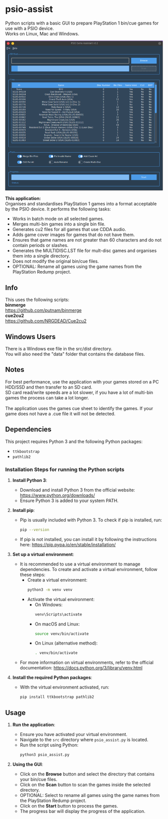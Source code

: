 # psio-assist
Python scripts with a basic GUI to prepare PlayStation 1 bin/cue games for use with a PSIO device.<br>
Works on Linux, Mac and Windows.<br>

![alt text](https://github.com/logi-26/psio-assist/blob/v0.2/image.png?raw=true)

**This application:**<br/>
Organises and standardises PlayStation 1 games into a format acceptable by the PSIO device. It performs the following tasks:<br/>

- Works in batch mode on all selected games.<br/>
- Merges multi-bin games into a single bin file.<br/>
- Generates cu2 files for all games that use CDDA audio.<br/>
- Adds game cover images for games that do not have them.<br/>
- Ensures that game names are not greater than 60 characters and do not contain periods or slashes.<br/>
- Generates the MULTIDISC.LST file for mult-disc games and organises them into a single directory.<br/>
- Does not modify the original bin/cue files.<br/>
- OPTIONAL: Rename all games using the game names from the PlayStation Redump project.<br/>

## Info
This uses the following scripts:<br/>
**binmerge**<br/>
https://github.com/putnam/binmerge<br/>
**cue2cu2**<br/>
https://github.com/NRGDEAD/Cue2cu2

## Windows Users
There is a Windows exe file in the src/dist directory.<br/>
You will also need the "data" folder that contains the database files.<br/>

## Notes
For best performance, use the application with your games stored on a PC HDD/SSD and then transfer to an SD card.<br/>
SD card read/write speeds are a lot slower, if you have a lot of multi-bin games the process can take a lot longer.<br/><br/>
The application uses the games cue sheet to identify the games. If your game does not have a .cue file it will not be detected.

## Dependencies
This project requires Python 3 and the following Python packages:
- `ttkbootstrap`
- `pathlib2`

### Installation Steps for running the Python scripts
1. **Install Python 3**:
   - Download and install Python 3 from the official website: https://www.python.org/downloads/
   - Ensure Python 3 is added to your system PATH.

2. **Install pip**:
   - Pip is usually included with Python 3. To check if pip is installed, run:
     ```bash
     pip --version
     ```
   - If pip is not installed, you can install it by following the instructions here: https://pip.pypa.io/en/stable/installation/

3. **Set up a virtual environment**:
   - It is recommended to use a virtual environment to manage dependencies. To create and activate a virtual environment, follow these steps:
     - Create a virtual environment:
       ```bash
       python3 -m venv venv
       ```
     - Activate the virtual environment:
       - On Windows:
         ```bash
         venv\Scripts\activate
         ```
       - On macOS and Linux:
         ```bash
         source venv/bin/activate
         ```
       - On Linux (alternative method):
         ```bash
         . venv/bin/activate
         ```
   - For more information on virtual environments, refer to the official documentation: https://docs.python.org/3/library/venv.html

4. **Install the required Python packages**:
   - With the virtual environment activated, run:
     ```bash
     pip install ttkbootstrap pathlib2
     ```

## Usage
1. **Run the application**:
   - Ensure you have activated your virtual environment.
   - Navigate to the `src` directory where `psio_assist.py` is located.
   - Run the script using Python:
     ```bash
     python3 psio_assist.py
     ```

2. **Using the GUI**:
   - Click on the **Browse** button and select the directory that contains your bin/cue files.
   - Click on the **Scan** button to scan the games inside the selected directory.
   - OPTIONAL: Select to rename all games using the game names from the PlayStation Redump project.
   - Click on the **Start** button to process the games.
   - The progress bar will display the progress of the application.
